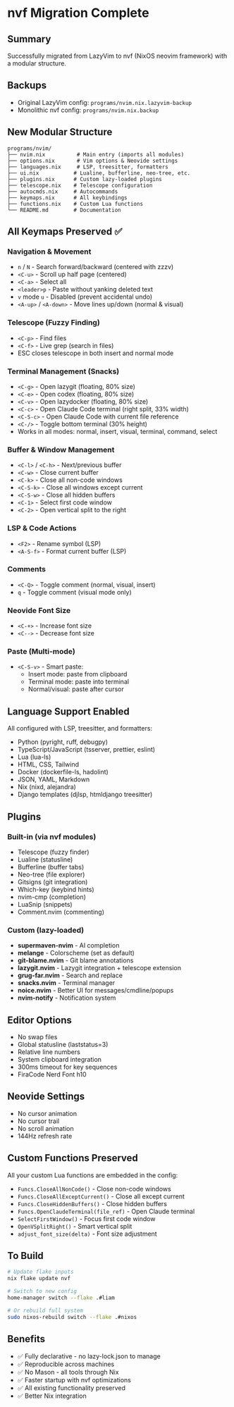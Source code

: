 # nvf Migration Complete

## Summary
Successfully migrated from LazyVim to nvf (NixOS neovim framework) with a modular structure.

## Backups
- Original LazyVim config: `programs/nvim.nix.lazyvim-backup`
- Monolithic nvf config: `programs/nvim.nix.backup`

## New Modular Structure
```
programs/nvim/
├── nvim.nix          # Main entry (imports all modules)
├── options.nix       # Vim options & Neovide settings
├── languages.nix     # LSP, treesitter, formatters
├── ui.nix           # Lualine, bufferline, neo-tree, etc.
├── plugins.nix      # Custom lazy-loaded plugins
├── telescope.nix    # Telescope configuration
├── autocmds.nix     # Autocommands
├── keymaps.nix      # All keybindings
├── functions.nix    # Custom Lua functions
└── README.md        # Documentation
```

## All Keymaps Preserved ✅

### Navigation & Movement
- `n` / `N` - Search forward/backward (centered with zzzv)
- `<C-u>` - Scroll up half page (centered)
- `<C-a>` - Select all
- `<leader>p` - Paste without yanking deleted text
- `v` mode `u` - Disabled (prevent accidental undo)
- `<A-up>` / `<A-down>` - Move lines up/down (normal & visual)

### Telescope (Fuzzy Finding)
- `<C-p>` - Find files
- `<C-f>` - Live grep (search in files)
- ESC closes telescope in both insert and normal mode

### Terminal Management (Snacks)
- `<C-g>` - Open lazygit (floating, 80% size)
- `<C-e>` - Open codex (floating, 80% size)
- `<C-v>` - Open lazydocker (floating, 80% size)
- `<C-c>` - Open Claude Code terminal (right split, 33% width)
- `<C-S-c>` - Open Claude Code with current file reference
- `<C-/>` - Toggle bottom terminal (30% height)
- Works in all modes: normal, insert, visual, terminal, command, select

### Buffer & Window Management
- `<C-l>` / `<C-h>` - Next/previous buffer
- `<C-w>` - Close current buffer
- `<C-k>` - Close all non-code windows
- `<C-S-k>` - Close all windows except current
- `<C-S-w>` - Close all hidden buffers
- `<C-1>` - Select first code window
- `<C-2>` - Open vertical split to the right

### LSP & Code Actions
- `<F2>` - Rename symbol (LSP)
- `<A-S-f>` - Format current buffer (LSP)

### Comments
- `<C-Q>` - Toggle comment (normal, visual, insert)
- `q` - Toggle comment (visual mode only)

### Neovide Font Size
- `<C-+>` - Increase font size
- `<C-->` - Decrease font size

### Paste (Multi-mode)
- `<C-S-v>` - Smart paste:
  - Insert mode: paste from clipboard
  - Terminal mode: paste into terminal
  - Normal/visual: paste after cursor

## Language Support Enabled

All configured with LSP, treesitter, and formatters:
- Python (pyright, ruff, debugpy)
- TypeScript/JavaScript (tsserver, prettier, eslint)
- Lua (lua-ls)
- HTML, CSS, Tailwind
- Docker (dockerfile-ls, hadolint)
- JSON, YAML, Markdown
- Nix (nixd, alejandra)
- Django templates (djlsp, htmldjango treesitter)

## Plugins

### Built-in (via nvf modules)
- Telescope (fuzzy finder)
- Lualine (statusline)
- Bufferline (buffer tabs)
- Neo-tree (file explorer)
- Gitsigns (git integration)
- Which-key (keybind hints)
- nvim-cmp (completion)
- LuaSnip (snippets)
- Comment.nvim (commenting)

### Custom (lazy-loaded)
- **supermaven-nvim** - AI completion
- **melange** - Colorscheme (set as default)
- **git-blame.nvim** - Git blame annotations
- **lazygit.nvim** - Lazygit integration + telescope extension
- **grug-far.nvim** - Search and replace
- **snacks.nvim** - Terminal manager
- **noice.nvim** - Better UI for messages/cmdline/popups
- **nvim-notify** - Notification system

## Editor Options
- No swap files
- Global statusline (laststatus=3)
- Relative line numbers
- System clipboard integration
- 300ms timeout for key sequences
- FiraCode Nerd Font h10

## Neovide Settings
- No cursor animation
- No cursor trail
- No scroll animation
- 144Hz refresh rate

## Custom Functions Preserved
All your custom Lua functions are embedded in the config:
- `Funcs.CloseAllNonCode()` - Close non-code windows
- `Funcs.CloseAllExceptCurrent()` - Close all except current
- `Funcs.CloseHiddenBuffers()` - Close hidden buffers
- `Funcs.OpenClaudeTerminal(file_ref)` - Open Claude terminal
- `SelectFirstWindow()` - Focus first code window
- `OpenVSplitRight()` - Smart vertical split
- `adjust_font_size(delta)` - Font size adjustment

## To Build
```bash
# Update flake inputs
nix flake update nvf

# Switch to new config
home-manager switch --flake .#liam

# Or rebuild full system
sudo nixos-rebuild switch --flake .#nixos
```

## Benefits
- ✅ Fully declarative - no lazy-lock.json to manage
- ✅ Reproducible across machines
- ✅ No Mason - all tools through Nix
- ✅ Faster startup with nvf optimizations
- ✅ All existing functionality preserved
- ✅ Better Nix integration
